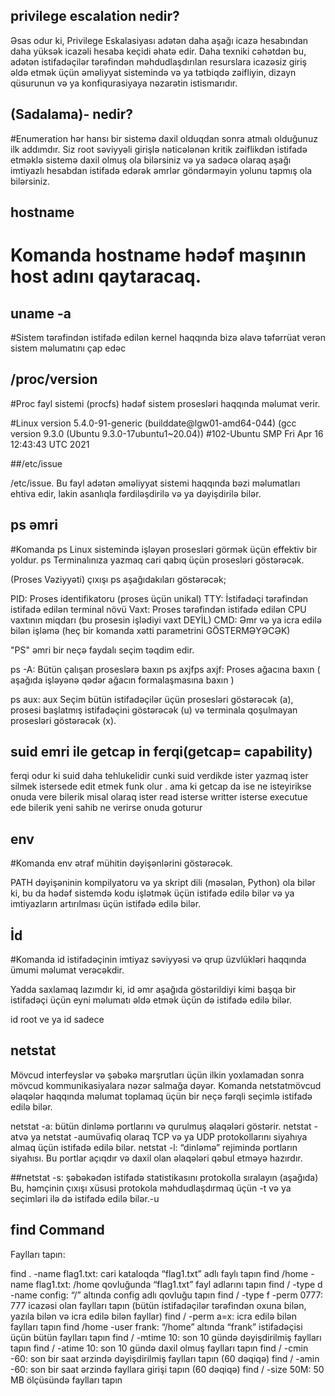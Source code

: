  ## privilege escalation nedir?

 
Əsas odur ki, Privilege Eskalasiyası adətən daha aşağı icazə hesabından daha yüksək icazəli hesaba keçidi əhatə edir. Daha texniki cəhətdən bu, adətən istifadəçilər tərəfindən məhdudlaşdırılan resurslara icazəsiz giriş əldə etmək üçün əməliyyat sistemində və ya tətbiqdə zəifliyin, dizayn qüsurunun və ya konfiqurasiyaya nəzarətin istismarıdır.

 ##  (Sadalama)- nedir?
  #Enumeration hər hansı bir sistemə daxil olduqdan sonra atmalı olduğunuz ilk addımdır. Siz root səviyyəli girişlə nəticələnən kritik zəiflikdən istifadə etməklə sistemə daxil olmuş ola bilərsiniz və ya sadəcə olaraq aşağı imtiyazlı hesabdan istifadə edərək əmrlər göndərməyin yolunu tapmış ola bilərsiniz.


 ## hostname

  # Komanda hostname hədəf maşının host adını qaytaracaq.

 ## uname -a
  
  #Sistem tərəfindən istifadə edilən kernel haqqında bizə əlavə təfərrüat verən sistem məlumatını çap edəc

 ## /proc/version

 #Proc fayl sistemi (procfs) hədəf sistem prosesləri haqqında məlumat verir.

  #Linux version 5.4.0-91-generic (builddate@lgw01-amd64-044) (gcc version 9.3.0 (Ubuntu 9.3.0-17ubuntu1~20.04)) #102-Ubuntu SMP Fri Apr 16 12:43:43 UTC 2021

##/etc/issue

 /etc/issue. Bu fayl adətən əməliyyat sistemi haqqında bəzi məlumatları ehtiva edir, lakin asanlıqla fərdiləşdirilə və ya dəyişdirilə bilər. 

## ps əmri

#Komanda ps Linux sistemində işləyən prosesləri görmək üçün effektiv bir yoldur. ps Terminalınıza yazmaq cari qabıq üçün prosesləri göstərəcək.

(Proses Vəziyyəti) çıxışı ps aşağıdakıları göstərəcək;

PID: Proses identifikatoru (proses üçün unikal)
TTY: İstifadəçi tərəfindən istifadə edilən terminal növü
Vaxt: Proses tərəfindən istifadə edilən CPU vaxtının miqdarı (bu prosesin işlədiyi vaxt DEYİL)
CMD: Əmr və ya icra edilə bilən işləmə (heç bir komanda xətti parametrini GÖSTERMƏYƏCƏK)


"PS" əmri bir neçə faydalı seçim təqdim edir.  

ps -A: Bütün çalışan proseslərə baxın
ps axjfps axjf: Proses ağacına baxın ( aşağıda işləyənə qədər ağacın formalaşmasına baxın )


ps aux: aux Seçim bütün istifadəçilər üçün prosesləri göstərəcək (a), prosesi başlatmış istifadəçini göstərəcək (u) və terminala qoşulmayan prosesləri göstərəcək (x). 

## suid emri ile getcap in ferqi(getcap= capability)

ferqi odur ki suid daha tehlukelidir cunki suid verdikde ister yazmaq ister silmek istersede edit etmek funk olur .
ama ki getcap da ise ne isteyirikse onuda vere bilerik misal olaraq ister read isterse writter isterse executue ede bilerik yeni sahib ne verirse onuda goturur



## env
 #Komanda env ətraf mühitin dəyişənlərini göstərəcək.

 PATH dəyişəninin kompilyatoru və ya skript dili (məsələn, Python) ola bilər ki, bu da hədəf sistemdə kodu işlətmək üçün istifadə edilə bilər və ya imtiyazların artırılması üçün istifadə edilə bilər.


## İd
#Komanda id istifadəçinin imtiyaz səviyyəsi və qrup üzvlükləri haqqında ümumi məlumat verəcəkdir.


Yadda saxlamaq lazımdır ki, id əmr aşağıda göstərildiyi kimi başqa bir istifadəçi üçün eyni məlumatı əldə etmək üçün də istifadə edilə bilər.

id root ve ya id sadece


## netstat
Mövcud interfeyslər və şəbəkə marşrutları üçün ilkin yoxlamadan sonra mövcud kommunikasiyalara nəzər salmağa dəyər. Komanda netstatmövcud əlaqələr haqqında məlumat toplamaq üçün bir neçə fərqli seçimlə istifadə edilə bilər.


netstat -a: bütün dinləmə portlarını və qurulmuş əlaqələri göstərir.
netstat -atvə ya netstat -aumüvafiq olaraq TCP və ya UDP protokollarını siyahıya almaq üçün istifadə edilə bilər.
netstat -l: “dinləmə” rejimində portların siyahısı. Bu portlar açıqdır və daxil olan əlaqələri qəbul etməyə hazırdır.

##netstat -s: 
şəbəkədən istifadə statistikasını protokolla sıralayın (aşağıda) Bu, həmçinin  çıxışı xüsusi protokola məhdudlaşdırmaq üçün -t və ya seçimləri ilə də istifadə edilə bilər.-u

## find Command

Faylları tapın:

find . -name flag1.txt: cari kataloqda “flag1.txt” adlı faylı tapın
find /home -name flag1.txt: /home qovluğunda “flag1.txt” fayl adlarını tapın
find / -type d -name config: “/” altında config adlı qovluğu tapın
find / -type f -perm 0777: 777 icazəsi olan faylları tapın (bütün istifadəçilər tərəfindən oxuna bilən, yazıla bilən və icra edilə bilən fayllar)
find / -perm a=x: icra edilə bilən faylları tapın
find /home -user frank: “/home” altında “frank” istifadəçisi üçün bütün faylları tapın
find / -mtime 10: son 10 gündə dəyişdirilmiş faylları tapın
find / -atime 10: son 10 gündə daxil olmuş faylları tapın
find / -cmin -60: son bir saat ərzində dəyişdirilmiş faylları tapın (60 dəqiqə)
find / -amin -60: son bir saat ərzində fayllara girişi tapın (60 dəqiqə)
find / -size 50M: 50 MB ölçüsündə faylları tapın

